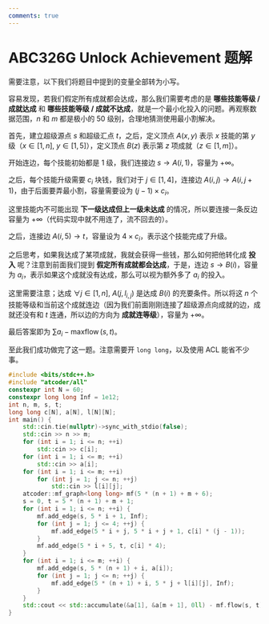 ```yaml
---
comments: true
---
```


# ABC326G Unlock Achievement 题解

需要注意，以下我们将题目中提到的变量全部转为小写。

容易发现，若我们假定所有成就都会达成，那么我们需要考虑的是 **哪些技能等级 / 成就达成** 和 **哪些技能等级 / 成就不达成**，就是一个最小化投入的问题。再观察数据范围，$n$ 和 $m$ 都是极小的 $50$ 级别，合理地猜测使用最小割解决。

首先，建立超级源点 $s$ 和超级汇点 $t$，之后，定义顶点 $A(x, y)$ 表示 $x$ 技能的第 $y$ 级（$x\in [1, n],\ y\in [1, 5]$），定义顶点 $B(z)$ 表示第 $z$ 项成就（$z\in [1, m]$）。

开始连边，每个技能初始都是 $1$ 级，我们连接边 $s\to A(i, 1)$，容量为 $+\infty$。

之后，每个技能升级需要 $c_i$ 块钱，我们对于 $j\in [1,4]$，连接边 $A(i, j)\to A(i, j+1)$，由于后面要弄最小割，容量需要设为 $(j - 1)\times c_i$。

这里技能内不可能出现 **下一级达成但上一级未达成** 的情况，所以要连接一条反边容量为 $+\infty$（代码实现中就不用连了，流不回去的）。

之后，连接边 $A(i, 5)\to t$，容量设为 $4\times c_i$，表示这个技能完成了升级。

之后思考，如果我达成了某项成就，我就会获得一些钱，那么如何把他转化成 **投入** 呢？注意到前面我们提到 **假定所有成就都会达成**，于是，连边 $s\to B(i)$，容量为 $a_i$，表示如果这个成就没有达成，那么可以视为额外多了 $a_i$ 的投入。

这里需要注意；达成 $\forall j\in [1, n],\ A(j, l_{i, j})$ 是达成 $B(i)$ 的充要条件。所以将这 $n$ 个技能等级和当前这个成就连边（因为我们前面刚刚连接了超级源点向成就的边，成就还没有和 $t$ 连通，所以边的方向为 **成就连等级**），容量为 $+\infty$。

最后答案即为 $\sum a_i - \operatorname{maxflow}(s, t)$。

至此我们成功做完了这一题。注意需要开 `long long`，以及使用 ACL 能省不少事。

``` cpp
#include <bits/stdc++.h>
#include "atcoder/all"
constexpr int N = 60;
constexpr long long Inf = 1e12;
int n, m, s, t;
long long c[N], a[N], l[N][N];
int main() {
    std::cin.tie(nullptr)->sync_with_stdio(false);
    std::cin >> n >> m;
    for (int i = 1; i <= n; ++i)
        std::cin >> c[i];
    for (int i = 1; i <= m; ++i)
        std::cin >> a[i];
    for (int i = 1; i <= m; ++i)
        for (int j = 1; j <= n; ++j)
            std::cin >> l[i][j];
    atcoder::mf_graph<long long> mf(5 * (n + 1) + m + 6);
    s = 0, t = 5 * (n + 1) + m + 1;
    for (int i = 1; i <= n; ++i) {
        mf.add_edge(s, 5 * i + 1, Inf);
        for (int j = 1; j <= 4; ++j) {
            mf.add_edge(5 * i + j, 5 * i + j + 1, c[i] * (j - 1));
        }
        mf.add_edge(5 * i + 5, t, c[i] * 4);
    }
    for (int i = 1; i <= m; ++i) {
        mf.add_edge(s, 5 * (n + 1) + i, a[i]);
        for (int j = 1; j <= n; ++j) {
            mf.add_edge(5 * (n + 1) + i, 5 * j + l[i][j], Inf);
        }
    }
    std::cout << std::accumulate(&a[1], &a[m + 1], 0ll) - mf.flow(s, t) << '\n';
}
```